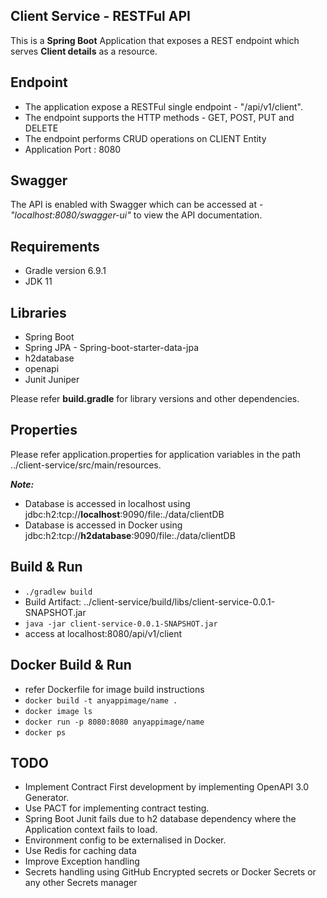 Client Service - RESTFul API
------------------
This is a  **Spring Boot** Application that exposes a REST endpoint which serves **Client details** as a resource.

Endpoint
------------------
* The application expose a RESTFul single endpoint - "/api/v1/client".
* The endpoint supports  the HTTP methods - GET, POST, PUT and DELETE
* The endpoint performs CRUD operations on CLIENT Entity
* Application Port : 8080

Swagger
------------------
The API is enabled with Swagger which can be accessed at - *"localhost:8080/swagger-ui"* to view the API documentation.

Requirements
------------------
* Gradle version 6.9.1
* JDK 11

Libraries
------------------
* Spring Boot
* Spring JPA - Spring-boot-starter-data-jpa
* h2database
* openapi
* Junit Juniper 

Please refer **build.gradle**  for library versions and other dependencies.

Properties 
------------------
Please refer application.properties for application variables in the path ../client-service/src/main/resources.

***Note:*** 
* Database is accessed in localhost using jdbc:h2:tcp://**localhost**:9090/file:./data/clientDB
* Database is accessed in Docker using jdbc:h2:tcp://**h2database**:9090/file:./data/clientDB

Build & Run
------------------
* ```./gradlew build```
* Build Artifact: ../client-service/build/libs/client-service-0.0.1-SNAPSHOT.jar
* ```java -jar client-service-0.0.1-SNAPSHOT.jar```
* access at localhost:8080/api/v1/client

Docker Build & Run
------------------
* refer Dockerfile for image build instructions
* ``` docker build -t anyappimage/name . ```
* ``` docker image ls ```
* ``` docker run -p 8080:8080 anyappimage/name ```
* ``` docker ps ```

TODO
------------------
* Implement Contract First development by implementing OpenAPI 3.0 Generator.
* Use PACT for implementing contract testing.
* Spring Boot Junit fails due to h2 database dependency where the Application context fails to load.
* Environment config to be externalised in Docker.
* Use Redis for caching data
* Improve Exception handling
* Secrets handling using GitHub Encrypted secrets or Docker Secrets or any other Secrets manager